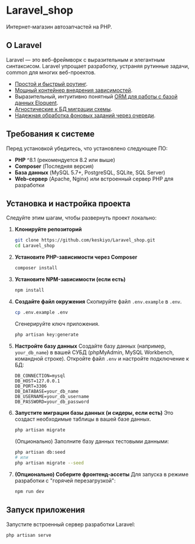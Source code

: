 # Laravel_shop 

Интернет-магазин автозапчастей на PHP.

## О Laravel

Laravel — это веб-фреймворк с выразительным и элегантным синтаксисом. Laravel упрощает разработку, устраняя рутинные задачи, common для многих веб-проектов.

- [Простой и быстрый роутинг](https://laravel.com/docs/routing).
- [Мощный контейнер внедрения зависимостей](https://laravel.com/docs/container).
- Выразительный, интуитивно понятный [ORM для работы с базой данных Eloquent](https://laravel.com/docs/eloquent).
- [Агностические к БД миграции схемы](https://laravel.com/docs/migrations).
- [Надежная обработка фоновых заданий через очереди](https://laravel.com/docs/queues).

## Требования к системе

Перед установкой убедитесь, что установлено следующее ПО:

*   **PHP** ^8.1 (рекомендуется 8.2 или выше)
*   **Composer** (Последняя версия)
*   **База данных** (MySQL 5.7+, PostgreSQL, SQLite, SQL Server)
*   **Web-сервер** (Apache, Nginx) или встроенный сервер PHP для разработки

## Установка и настройка проекта

Следуйте этим шагам, чтобы развернуть проект локально:

1.  **Клонируйте репозиторий**
    ```bash
    git clone https://github.com/keskiyo/Laravel_shop.git
    cd Laravel_shop
    ```

2.  **Установите PHP-зависимости через Composer**
    ```bash
    composer install
    ```

3.  **Установите NPM-зависимости (если есть)**
    ```bash
    npm install
    ```

4.  **Создайте файл окружения**
    Скопируйте файл `.env.example` в `.env`.
    ```bash
    cp .env.example .env
    ```
    Сгенерируйте ключ приложения.
    ```bash
    php artisan key:generate
    ```

5.  **Настройте базу данных**
    Создайте базу данных (например, `your_db_name`) в вашей СУБД (phpMyAdmin, MySQL Workbench, командной строке).
    Откройте файл `.env` и настройте подключение к БД:
    ```env
    DB_CONNECTION=mysql
    DB_HOST=127.0.0.1
    DB_PORT=3306
    DB_DATABASE=your_db_name
    DB_USERNAME=your_db_username
    DB_PASSWORD=your_db_password
    ```

6.  **Запустите миграции базы данных (и сидеры, если есть)**
    Это создаст необходимые таблицы в вашей базе данных.
    ```bash
    php artisan migrate
    ```
    (Опционально) Заполните базу данных тестовыми данными:
    ```bash
    php artisan db:seed
    # или
    php artisan migrate --seed
    ```

7.  **(Опционально) Соберите фронтенд-ассеты**
    Для запуска в режиме разработки с "горячей перезагрузкой":
    ```bash
    npm run dev
    ```

## Запуск приложения

Запустите встроенный сервер разработки Laravel:
```bash
php artisan serve

